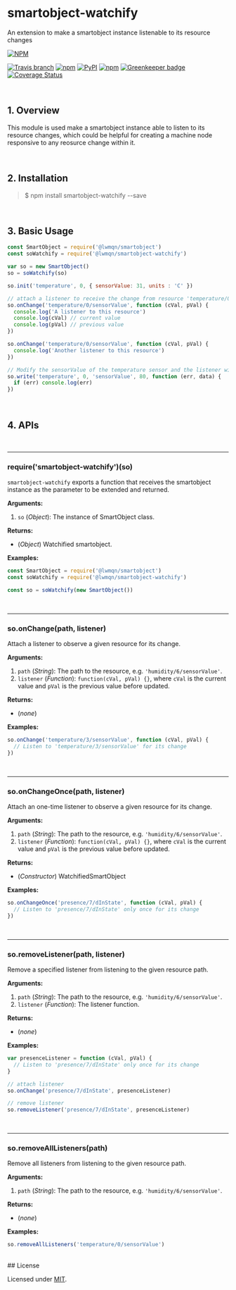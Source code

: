 smartobject-watchify
========================
An extension to make a smartobject instance listenable to its resource changes

[![NPM](https://nodei.co/npm/smartobject-watchify.png?downloads=true)](https://nodei.co/npm/smartobject-watchify/)

[![Travis branch](https://img.shields.io/travis/lwmqn/smartobject-watchify/master.svg?maxAge=2592000)](https://travis-ci.org/lwmqn/smartobject-watchify)
[![npm](https://img.shields.io/npm/v/smartobject-watchify.svg?maxAge=2592000)](https://www.npmjs.com/package/smartobject-watchify)
[![PyPI](https://img.shields.io/pypi/status/Django.svg?maxAge=2592000)](https://www.npmjs.com/package/smartobject-watchify)
[![npm](https://img.shields.io/npm/l/smartobject-watchify.svg?maxAge=2592000)](https://www.npmjs.com/package/smartobject-watchify) [![Greenkeeper badge](https://badges.greenkeeper.io/lwmqn/smartobject-watchify.svg)](https://greenkeeper.io/)
[![Coverage Status](https://coveralls.io/repos/github/lwmqn/smartobject-watchify/badge.svg?branch=master)](https://coveralls.io/github/lwmqn/smartobject-watchify?branch=master)

<br />

## 1. Overview

This module is used make a smartobject instance able to listen to its resource changes, which could be helpful for creating a machine node responsive to any reosurce change within it.

<br />

## 2. Installation

> $ npm install smartobject-watchify --save

<br />

## 3. Basic Usage

```js
const SmartObject = require('@lwmqn/smartobject')
const soWatchify = require('@lwmqn/smartobject-watchify')

var so = new SmartObject()
so = soWatchify(so)

so.init('temperature', 0, { sensorValue: 31, units : 'C' })

// attach a listener to receive the change from resource 'temperature/0/sensorValue'
so.onChange('temperature/0/sensorValue', function (cVal, pVal) {
  console.log('A listener to this resource')
  console.log(cVal) // current value
  console.log(pVal) // previous value
})

so.onChange('temperature/0/sensorValue', function (cVal, pVal) {
  console.log('Another listener to this resource')
})

// Modify the sensorValue of the temperature sensor and the listener will be triggered
so.write('temperature', 0, 'sensorValue', 80, function (err, data) {
  if (err) console.log(err)
})
```

<br />

## 4. APIs
<a name="API_extend"></a>
<br />
*************************************************
### require('smartobject-watchify')(so)
`smartobject-watchify` exports a function that receives the smartobject instance as the parameter to be extended and returned.

**Arguments:**

1. `so` (_Object_): The instance of SmartObject class.

**Returns:**

* (_Object_) Watchified smartobject.

**Examples:**

```js
const SmartObject = require('@lwmqn/smartobject')
const soWatchify = require('@lwmqn/smartobject-watchify')

const so = soWatchify(new SmartObject())
```

<a name="API_onChange"></a>
<br />
*************************************************
### so.onChange(path, listener)
Attach a listener to observe a given resource for its change.

**Arguments:**

1. `path` (_String_): The path to the resource, e.g. `'humidity/6/sensorValue'`.
2. `listener` (_Function_): `function(cVal, pVal) {}`, where `cVal` is the current value and `pVal` is the previous value before updated.


**Returns:**

* (_none_)

**Examples:**

```js
so.onChange('temperature/3/sensorValue', function (cVal, pVal) {
  // Listen to 'temperature/3/sensorValue' for its change
})
```

<a name="API_onChangeOnce"></a>
<br />
*************************************************
### so.onChangeOnce(path, listener)
Attach an one-time listener to observe a given resource for its change.

**Arguments:**

1. `path` (_String_): The path to the resource, e.g. `'humidity/6/sensorValue'`.
2. `listener` (_Function_): `function(cVal, pVal) {}`, where `cVal` is the current value and `pVal` is the previous value before updated.

**Returns:**

* (_Constructor_) WatchifiedSmartObject

**Examples:**

```js
so.onChangeOnce('presence/7/dInState', function (cVal, pVal) {
  // Listen to 'presence/7/dInState' only once for its change
})
```

<a name="API_removeListener"></a>
<br />
*************************************************
### so.removeListener(path, listener)
Remove a specified listener from listening to the given resource path.

**Arguments:**

1. `path` (_String_): The path to the resource, e.g. `'humidity/6/sensorValue'`.
2. `listener` (_Function_): The listener function.

**Returns:**

* (_none_)

**Examples:**

```js
var presenceListener = function (cVal, pVal) {
  // Listen to 'presence/7/dInState' only once for its change
}

// attach listener
so.onChange('presence/7/dInState', presenceListener)

// remove listener
so.removeListener('presence/7/dInState', presenceListener)
```

<a name="API_removeAllListeners"></a>
<br />
*************************************************
### so.removeAllListeners(path)
Remove all listeners from listening to the given resource path.

**Arguments:**

1. `path` (_String_): The path to the resource, e.g. `'humidity/6/sensorValue'`.

**Returns:**

* (_none_)

**Examples:**

```js
so.removeAllListeners('temperature/0/sensorValue')
```

<br />
## License

Licensed under [MIT](https://github.com/lwmqn/smartobject-watchify/blob/master/LICENSE).
